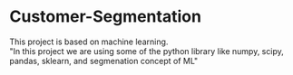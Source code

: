# Customer-Segmentation
This project is based on machine learning.
<br>
"In this project we are using some of the python library like numpy, scipy, pandas, sklearn, and segmenation concept of ML"

